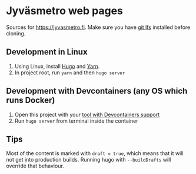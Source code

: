 # Jyväsmetro web pages

Sources for <https://jyvasmetro.fi>.
Make sure you have [git lfs](https://git-lfs.com/) installed before cloning.

## Development in Linux
1. Using Linux, install [Hugo](https://gohugo.io/) and [Yarn](https://yarnpkg.com/).
2. In project root, run `yarn` and then `hugo server`

## Development with Devcontainers (any OS which runs Docker)
1. Open this project with your [tool with Devcontainers support](https://containers.dev/supporting)
2. Run `hugo server` from terminal inside the container

## Tips
Most of the content is marked with `draft = true`, which means that it will not get into production builds. Running hugo with `--buildDrafts` will override that behaviour.
